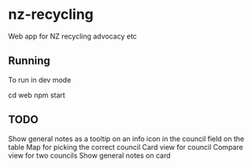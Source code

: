 # nz-recycling
Web app for NZ recycling advocacy etc

## Running

To run in dev mode

cd web
npm start

## TODO

Show general notes as a tooltip on an info icon in the council field on the table
Map for picking the correct council
Card view for council
Compare view for two councils
Show general notes on card

